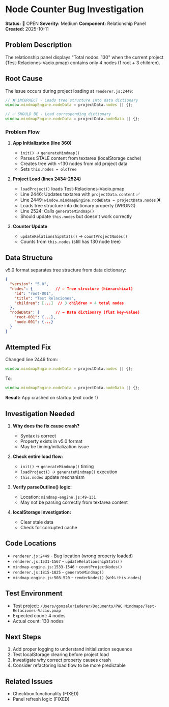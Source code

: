 # Node Counter Bug Investigation

**Status:** 🔴 OPEN
**Severity:** Medium
**Component:** Relationship Panel
**Created:** 2025-10-11

## Problem Description

The relationship panel displays "Total nodos: 130" when the current project (Test-Relaciones-Vacio.pmap) contains only 4 nodes (1 root + 3 children).

## Root Cause

The issue occurs during project loading at `renderer.js:2449`:

```javascript
// ❌ INCORRECT - Loads tree structure into data dictionary
window.mindmapEngine.nodeData = projectData.nodes || {};

// ✅ SHOULD BE - Load corresponding dictionary
window.mindmapEngine.nodeData = projectData.nodeData || {};
```

### Problem Flow

1. **App Initialization (line 360)**
   - `init()` → `generateMindmap()`
   - Parses STALE content from textarea (localStorage cache)
   - Creates tree with ~130 nodes from old project data
   - Sets `this.nodes = oldTree`

2. **Project Load (lines 2434-2524)**
   - `loadProject()` loads Test-Relaciones-Vacio.pmap
   - Line 2446: Updates textarea with `projectData.content` ✅
   - Line 2449: `window.mindmapEngine.nodeData = projectData.nodes` ❌
   - Loads tree structure into dictionary property (WRONG)
   - Line 2524: Calls `generateMindmap()`
   - Should update `this.nodes` but doesn't work correctly

3. **Counter Update**
   - `updateRelationshipStats()` → `countProjectNodes()`
   - Counts from `this.nodes` (still has 130 node tree)

## Data Structure

v5.0 format separates tree structure from data dictionary:

```json
{
  "version": "5.0",
  "nodes": {          // ← Tree structure (hierarchical)
    "id": "root-001",
    "title": "Test Relaciones",
    "children": [...]  // 3 children = 4 total nodes
  },
  "nodeData": {       // ← Data dictionary (flat key-value)
    "root-001": {...},
    "node-001": {...}
  }
}
```

## Attempted Fix

Changed line 2449 from:
```javascript
window.mindmapEngine.nodeData = projectData.nodes || {};
```

To:
```javascript
window.mindmapEngine.nodeData = projectData.nodeData || {};
```

**Result:** App crashed on startup (exit code 1)

## Investigation Needed

1. **Why does the fix cause crash?**
   - Syntax is correct
   - Property exists in v5.0 format
   - May be timing/initialization issue

2. **Check entire load flow:**
   - `init()` → `generateMindmap()` timing
   - `loadProject()` → `generateMindmap()` execution
   - `this.nodes` update mechanism

3. **Verify parseOutline() logic:**
   - Location: `mindmap-engine.js:49-131`
   - May not be parsing correctly from textarea content

4. **localStorage investigation:**
   - Clear stale data
   - Check for corrupted cache

## Code Locations

- `renderer.js:2449` - Bug location (wrong property loaded)
- `renderer.js:1531-1567` - `updateRelationshipStats()`
- `mindmap-engine.js:1533-1546` - `countProjectNodes()`
- `renderer.js:1815-1825` - `generateMindmap()`
- `mindmap-engine.js:508-520` - `renderNodes()` (sets `this.nodes`)

## Test Environment

- Test project: `/Users/gonzaloriederer/Documents/PWC Mindmaps/Test-Relaciones-Vacio.pmap`
- Expected count: 4 nodes
- Actual count: 130 nodes

## Next Steps

1. Add proper logging to understand initialization sequence
2. Test localStorage clearing before project load
3. Investigate why correct property causes crash
4. Consider refactoring load flow to be more predictable

## Related Issues

- Checkbox functionality (FIXED)
- Panel refresh logic (FIXED)
